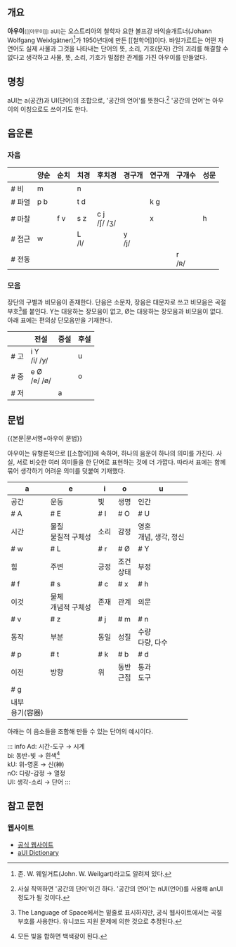 ## 개요
**아우이**<small>([[아우이]]: aUI)</small>는 오스트리아의 철학자 요한 볼프강 바익슬개트너(Johann Wolfgang Weixlgätner)[^1]가 1950년대에 만든 [[철학어]]이다. 바일가르트는 어떤 자연어도 실제 사물과 그것을 나타내는 단어의 뜻, 소리, 기호(문자) 간의 괴리를 해결할 수 없다고 생각하고 사물, 뜻, 소리, 기호가 밀접한 관계를 가진 아우이를 만들었다.

## 명칭
aUI는 a(공간)과 UI(단어)의 조합으로, '공간의 언어'를 뜻한다.[^2] '공간의 언어'는 아우이의 이칭으로도 쓰이기도 한다.

## 음운론
### 자음
|  | 양순 | 순치 | 치경 | 후치경 | 경구개 | 연구개 | 구개수 | 성문 |
|---|---|---|---|---|---|---|---|---|
| # 비 | m |  | n ||  |  |  |  |
| # 파열 | p b |  | t d ||  | k g |  |  |
| # 마찰 |  | f v | s z | c j<br>/ʃ/ /ʒ/ |  | x |  | h |
| # 접근 | w |  | L<br>/l/ |  | y<br>/j/ |  |  |  |
| # 전동 |  |  |  |  |  |  | r<br>/ʀ/ |  |

### 모음
장단의 구별과 비모음이 존재한다. 단음은 소문자, 장음은 대문자로 쓰고 비모음은 곡절 부호[^3]를 붙인다. Y는 대응하는 장모음이 없고, Ø는 대응하는 장모음과 비모음이 없다. 아래 표에는 편의상 단모음만을 기재한다.

|  | 전설 | 중설 | 후설 |
|---|---|---|---|
| # 고 | i Y<br>/i/ /y/ |  | u |
| # 중 | e Ø<br>/e/ /ø/ |  | o |
| # 저 |  | a |  |

## 문법
{{본문|문서명=아우이 문법}}

아우이는 유형론적으로 [[소합어]]에 속하며, 하나의 음운이 하나의 의미를 가진다. 사실, 서로 비슷한 여러 의미들을 한 단어로 표현하는 것에 더 가깝다. 따라서 표에는 함께 묶어 생각하기 어려운 의미를 덧붙여 기재했다.

| a | e | i | o | u |
|---|---|---|---|---|
| 공간 | 운동 | 빛 | 생명 | 인간 |
| # A | # E | # I | # O | # U |
| 시간 | 물질<br>물질적 구체성 | 소리 | 감정 | 영혼<br>개념, 생각, 정신 |
| # w | # L | # r | # Ø | # Y |
| 힘 | 주변 | 긍정 | 조건<br>상태 | 부정 |
| # f | # s | # c | # x | # h |
| 이것 | 물체<br>개념적 구체성 | 존재 | 관계 | 의문 |
| # v | # z | # j | # m | # n |
| 동작 | 부분 | 동일 | 성질 | 수량<br>다량, 다수 |
| # p | # t | # k | # b | # d |
| 이전 | 방향 | 위 | 동반<br>근접 | 통과<br>도구 |
| # g |  |  |  |  |
| 내부<br>용기(容器) |  |  |  |  |

아래는 이 음소들을 조합해 만들 수 있는 단어의 예시이다.

::: info
Ad: 시간-도구 → 시계  
bi: 동반-빛 → 흰색[^4]  
kU: 위-영혼 → 신(神)  
nO: 다량-감정 → 열정  
UI: 생각-소리 → 단어
:::

## 참고 문헌
### 웹사이트
* [공식 웹사이트](https://auilanguage.space/)
* [aUI Dictionary](https://www.webonary.org/aui/)


[^1]: 존. W. 웨일거트(John. W. Weilgart)라고도 알려져 있다.
[^2]: 사실 직역하면 '공간의 단어'이긴 하다. '공간의 언어'는 nUI(언어)를 사용해 anUI 정도가 될 것이다.
[^3]: The Language of Space에서는 밑줄로 표시하지만, 공식 웹사이트에서는 곡절 부호를 사용한다. 유니코드 지원 문제에 의한 것으로 추정된다.
[^4]: 모든 빛을 합하면 백색광이 된다.